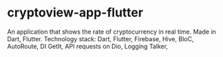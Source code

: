 # cryptoview-app-flutter
An application that shows the rate of cryptocurrency in real time. Made in Dart, Flutter. Technology stack: Dart, Flutter, Firebase, Hive, BloC, AutoRoute, DI GetIt, API requests on Dio, Logging Talker, 
